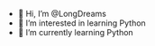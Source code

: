 - 👋 Hi, I’m @LongDreams
- 👀 I’m interested in learning Python
- 🌱 I’m currently learning Python

<!---
LongDreams/LongDreams is a ✨ special ✨ repository because its `README.md` (this file) appears on your GitHub profile.
You can click the Preview link to take a look at your changes.
--->
